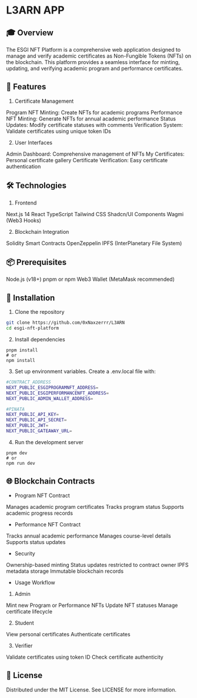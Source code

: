 # L3ARN APP

## 🎓 Overview
The ESGI NFT Platform is a comprehensive web application designed to manage and verify academic certificates as Non-Fungible Tokens (NFTs) on the blockchain. This platform provides a seamless interface for minting, updating, and verifying academic program and performance certificates.

## 🚀 Features

1. Certificate Management

Program NFT Minting: Create NFTs for academic programs
Performance NFT Minting: Generate NFTs for annual academic performance
Status Updates: Modify certificate statuses with comments
Verification System: Validate certificates using unique token IDs

2. User Interfaces

Admin Dashboard: Comprehensive management of NFTs
My Certificates: Personal certificate gallery
Certificate Verification: Easy certificate authentication

## 🛠 Technologies

1. Frontend

Next.js 14
React
TypeScript
Tailwind CSS
Shadcn/UI Components
Wagmi (Web3 Hooks)

2. Blockchain Integration

Solidity Smart Contracts
OpenZeppelin
IPFS (InterPlanetary File System)

## 📦 Prerequisites

Node.js (v18+)
pnpm or npm
Web3 Wallet (MetaMask recommended)

## 🔧 Installation

1. Clone the repository

```bash
git clone https://github.com/0xNaxzerrr/L3ARN
cd esgi-nft-platform
```

2. Install dependencies

```
pnpm install
# or
npm install
```

3. Set up environment variables. Create a .env.local file with:

```bash
#CONTRACT_ADDRESS
NEXT_PUBLIC_ESGIPROGRAMNFT_ADDRESS=
NEXT_PUBLIC_ESGIPERFORMANCENFT_ADDRESS=
NEXT_PUBLIC_ADMIN_WALLET_ADDRESS=

#PINATA
NEXT_PUBLIC_API_KEY=
NEXT_PUBLIC_API_SECRET=
NEXT_PUBLIC_JWT=
NEXT_PUBLIC_GATEAWAY_URL=
```

4. Run the development server

```
pnpm dev
# or
npm run dev
```

## 🌐 Blockchain Contracts

- Program NFT Contract

Manages academic program certificates
Tracks program status
Supports academic progress records

- Performance NFT Contract

Tracks annual academic performance
Manages course-level details
Supports status updates

- Security

Ownership-based minting
Status updates restricted to contract owner
IPFS metadata storage
Immutable blockchain records

- Usage Workflow

1. Admin

Mint new Program or Performance NFTs
Update NFT statuses
Manage certificate lifecycle


2. Student

View personal certificates
Authenticate certificates


3. Verifier

Validate certificates using token ID
Check certificate authenticity

## 📄 License
Distributed under the MIT License. See LICENSE for more information.